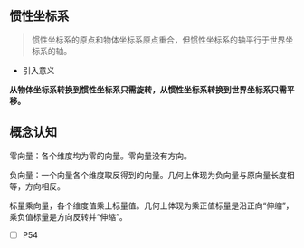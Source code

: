 ## 惯性坐标系

> 惯性坐标系的原点和物体坐标系原点重合，但惯性坐标系的轴平行于世界坐标系的轴。

- 引入意义

**从物体坐标系转换到惯性坐标系只需旋转，从惯性坐标系转换到世界坐标系只需平移。**

## 概念认知

零向量：各个维度均为零的向量。零向量没有方向。

负向量：一个向量各个维度取反得到的向量。几何上体现为负向量与原向量长度相等，方向相反。

标量乘向量，各个维度值乘上标量值。几何上体现为乘正值标量是沿正向“伸缩”，乘负值标量是方向反转并“伸缩”。

- [ ] P54

